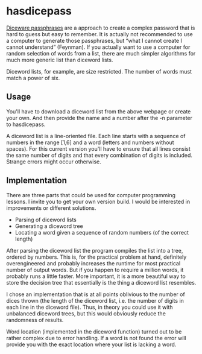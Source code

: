 # hasdicepass

[Diceware passphrases](http://world.std.com/~reinhold/diceware.html) are
a approach to create a complex password that is hard to guess but easy
to remember. It is actually not recommended to use a computer to
generate those passphrases, but “what I cannot create I cannot
understand” (Feynman). If you actually want to use a computer for random
selection of words from a list, there are much simpler algorithms for
much more generic list than diceword lists.

Diceword lists, for example, are size restricted. The number of words
must match a power of six.


## Usage

You'll have to download a diceword list from the above webpage or create
your own. And then provide the name and a number after the -n parameter
to hasdicepass.

A diceword list is a line-oriented file. Each line starts with a
sequence of numbers in the range [1,6] and a word (letters and numbers
without spaces). For this current version you'll have to ensure that all
lines consist the same number of digits and that every combination of
digits is included. Strange errors might occur otherwise.

## Implementation

There are three parts that could be used for computer programming
lessons. I invite you to get your own version build. I would be
interested in improvements or different solutions.

* Parsing of diceword lists 
* Generating a diceword tree
* Locating a word given a sequence of random numbers (of the correct
  length)

After parsing the diceword list the program compiles the list into a
tree, ordered by numbers. This is, for the practical problem at hand,
definitely overengineered and probably increases the runtime for most
practical number of output words. But if you happen to require a million
words, it probably runs a little faster. More important, it is a more
beautiful way to store the decision tree that essentially is the thing a
diceword list resembles.

I chose an implementation that is at all points oblivious to the number
of dices thrown (the length of the diceword list, i.e. the number of
digits in each line in the diceword file). Thus, in theory you could use
it with unbalanced diceword trees, but this would obviously reduce the
randomness of results. 

Word location (implemented in the diceword function) turned out to be
rather complex due to error handling. If a word is not found the error
will provide you with the exact location where your list is lacking a
word.

